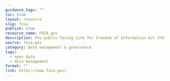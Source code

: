 ```yaml
---
guidance_tags: ""
toc: true
layout: resource
slug: foia
publish: true
resource_name: FOIA.gov
description: The public-facing site for Freedom of Information Act (FOIA) requests.
source: foia.gov
category: Data management & governance
tags:
  - open data
  - data management
format: ""
link: https://www.foia.gov/
---
```

